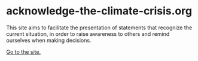 # acknowledge-the-climate-crisis.org
This site aims to facilitate the presentation of statements that recognize the current situation, in order to raise awareness to others and remind ourselves when making decisions.

[Go to the site.](https://acknowledge-the-climate-crisis.org)
